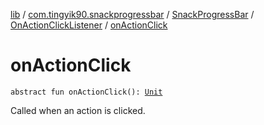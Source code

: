 [lib](../../../index.md) / [com.tingyik90.snackprogressbar](../../index.md) / [SnackProgressBar](../index.md) / [OnActionClickListener](index.md) / [onActionClick](.)

# onActionClick

`abstract fun onActionClick(): `[`Unit`](https://kotlinlang.org/api/latest/jvm/stdlib/kotlin/-unit/index.html)

Called when an action is clicked.

